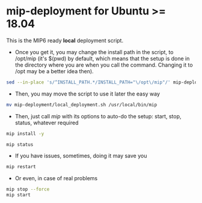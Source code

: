 # mip-deployment for Ubuntu >= 18.04

This is the MIP6 ready **local** deployment script.

* Once you get it, you may change the install path in the script, to /opt/mip (it's $(pwd) by default, which means that the setup is done in the directory where you are when you call the command. Changing it to /opt may be a better idea then).
```bash
sed --in-place 's/^INSTALL_PATH.*/INSTALL_PATH="\/opt\/mip"/' mip-deployment/local_deployment.sh
```
* Then, you may move the script to use it later the easy way
```bash
mv mip-deployment/local_deployment.sh /usr/local/bin/mip
```
* Then, just call *mip* with its options to auto-do the setup: start, stop, status, whatever required
```bash
mip install -y
```
```bash
mip status
```
* If you have issues, sometimes, doing it may save you
```bash
mip restart
```
* Or even, in case of real problems
```bash
mip stop --force
mip start
```
